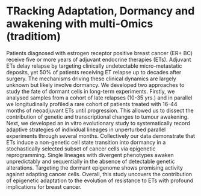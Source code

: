 # TRacking Adaptation, Dormancy and awakening with multi-Omics (traditiom)

Patients diagnosed with estrogen receptor positive breast cancer (ER+ BC) receive five or more years of adjuvant endocrine therapies (ETs). Adjuvant ETs delay relapse by targeting clinically undetectable micro-metastatic deposits​​, yet 50% of patients receiving ET relapse up to decades after surgery​​. The mechanisms driving these clinical dynamics are largely unknown but likely involve dormancy​​. We developed two approaches to study the fate of dormant cells in long-term experiments. Firstly, we analysed samples from a cohort of late relapses (10-35 yrs.) and in parallel we longitudinally profiled a rare cohort of patients treated with 16-44 months of neoadjuvant ETs until progression. This allowed us to dissect the contribution of genetic and transcriptional changes to tumour awakening. Next, we developed an in vitro evolutionary study to systematically record adaptive strategies of individual lineages in unperturbed parallel experiments through several months. Collectively our data demonstrate that ETs induce a non-genetic cell state transition into dormancy in a stochastically selected subset of cancer cells via epigenetic reprogramming. Single lineages with divergent phenotypes awaken unpredictably and sequentially in the absence of detectable genetic alterations. Targeting the dormant epigenome shows promising activity against adapting cancer cells. Overall, this study uncovers the contribution of epigenetic adaptation to the evolution of resistance to ETs with profound implications for breast cancer. 
